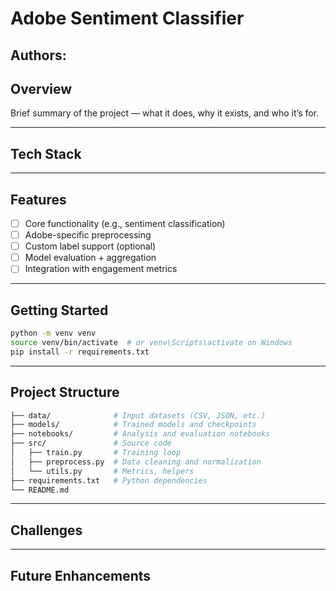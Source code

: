 # Adobe Sentiment Classifier

## Authors:

## Overview
Brief summary of the project — what it does, why it exists, and who it’s for.

---
## Tech Stack

---

## Features
- [ ] Core functionality (e.g., sentiment classification)
- [ ] Adobe-specific preprocessing
- [ ] Custom label support (optional)
- [ ] Model evaluation + aggregation
- [ ] Integration with engagement metrics

---
## Getting Started
```bash
python -m venv venv
source venv/bin/activate  # or venv\Scripts\activate on Windows
pip install -r requirements.txt
```
---

## Project Structure
```bash
├── data/              # Input datasets (CSV, JSON, etc.)
├── models/            # Trained models and checkpoints
├── notebooks/         # Analysis and evaluation notebooks
├── src/               # Source code
│   ├── train.py       # Training loop
│   ├── preprocess.py  # Data cleaning and normalization
│   └── utils.py       # Metrics, helpers
├── requirements.txt   # Python dependencies
└── README.md
```
---
## Challenges
---
## Future Enhancements
